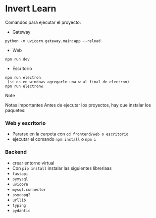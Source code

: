 # Invert Learn

Comandos para ejecutar el proyecto:
* Gateway
```
python -m uvicorn gateway.main:app --reload
```
* Web
```
npm run dev
```
* Escritorio 
```
npm run electron
 (si es en windows agregarle una w al final de electron)
npm run electronw
```
> [!NOTE]
> Notas importantes
Antes de ejecutar los proyectos, hay que instalar los paquetes:
### Web y escritorio
- Pararse en la carpeta con ```cd frontend/web o escritorio```
- ejecutar el comando ```npm install``` o ```npm i```
### Backend 
- crear entorno virtual
- Con ```pip install``` instalar las siguientes libreriaas
- ```fastapi```
- ```pymysql```
- ```uvicorn```
- ```mysql.connector```
- ```psycopg2```
- ```urllib```
- ```typing```
- ```pydantic```
